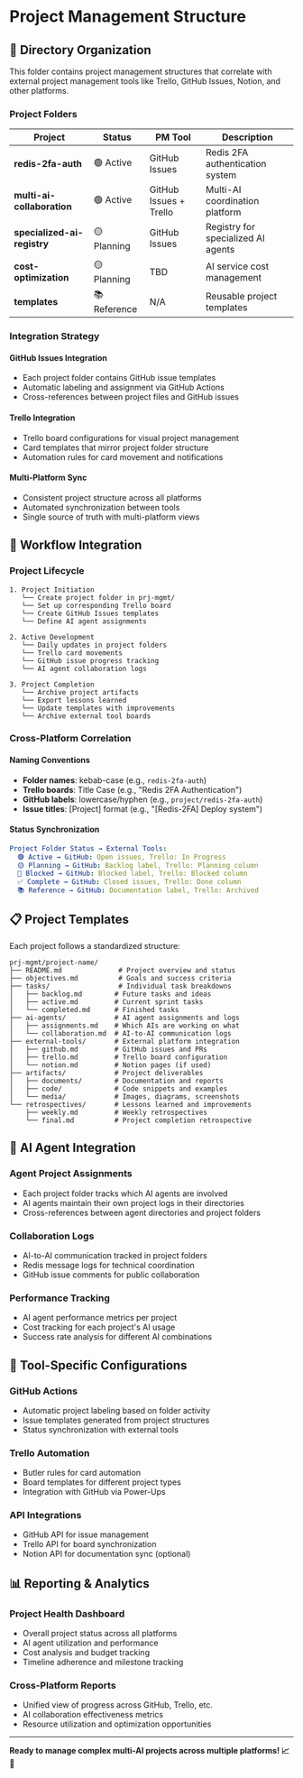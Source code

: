 # Project Management Structure

## 📁 Directory Organization

This folder contains project management structures that correlate with external project management tools like Trello, GitHub Issues, Notion, and other platforms.

### **Project Folders**

| Project | Status | PM Tool | Description |
|---------|--------|---------|-------------|
| **redis-2fa-auth** | 🟢 Active | GitHub Issues | Redis 2FA authentication system |
| **multi-ai-collaboration** | 🟢 Active | GitHub Issues + Trello | Multi-AI coordination platform |
| **specialized-ai-registry** | 🟡 Planning | GitHub Issues | Registry for specialized AI agents |
| **cost-optimization** | 🟡 Planning | TBD | AI service cost management |
| **templates** | 📚 Reference | N/A | Reusable project templates |

### **Integration Strategy**

#### **GitHub Issues Integration**
- Each project folder contains GitHub issue templates
- Automatic labeling and assignment via GitHub Actions
- Cross-references between project files and GitHub issues

#### **Trello Integration**  
- Trello board configurations for visual project management
- Card templates that mirror project folder structure
- Automation rules for card movement and notifications

#### **Multi-Platform Sync**
- Consistent project structure across all platforms
- Automated synchronization between tools
- Single source of truth with multi-platform views

## 🔄 Workflow Integration

### **Project Lifecycle**
```
1. Project Initiation
   └── Create project folder in prj-mgmt/
   └── Set up corresponding Trello board
   └── Create GitHub Issues templates
   └── Define AI agent assignments

2. Active Development
   └── Daily updates in project folders
   └── Trello card movements
   └── GitHub issue progress tracking
   └── AI agent collaboration logs

3. Project Completion
   └── Archive project artifacts
   └── Export lessons learned
   └── Update templates with improvements
   └── Archive external tool boards
```

### **Cross-Platform Correlation**

#### **Naming Conventions**
- **Folder names**: kebab-case (e.g., `redis-2fa-auth`)
- **Trello boards**: Title Case (e.g., "Redis 2FA Authentication")
- **GitHub labels**: lowercase/hyphen (e.g., `project/redis-2fa-auth`)
- **Issue titles**: [Project] format (e.g., "[Redis-2FA] Deploy system")

#### **Status Synchronization**
```yaml
Project Folder Status → External Tools:
  🟢 Active → GitHub: Open issues, Trello: In Progress
  🟡 Planning → GitHub: Backlog label, Trello: Planning column
  🔴 Blocked → GitHub: Blocked label, Trello: Blocked column
  ✅ Complete → GitHub: Closed issues, Trello: Done column
  📚 Reference → GitHub: Documentation label, Trello: Archived
```

## 📋 Project Templates

Each project follows a standardized structure:

```
prj-mgmt/project-name/
├── README.md              # Project overview and status
├── objectives.md          # Goals and success criteria
├── tasks/                 # Individual task breakdowns
│   ├── backlog.md        # Future tasks and ideas
│   ├── active.md         # Current sprint tasks
│   └── completed.md      # Finished tasks
├── ai-agents/            # AI agent assignments and logs
│   ├── assignments.md    # Which AIs are working on what
│   └── collaboration.md  # AI-to-AI communication logs
├── external-tools/       # External platform integration
│   ├── github.md         # GitHub issues and PRs
│   ├── trello.md         # Trello board configuration
│   └── notion.md         # Notion pages (if used)
├── artifacts/            # Project deliverables
│   ├── documents/        # Documentation and reports
│   ├── code/             # Code snippets and examples
│   └── media/            # Images, diagrams, screenshots
└── retrospectives/       # Lessons learned and improvements
    ├── weekly.md         # Weekly retrospectives
    └── final.md          # Project completion retrospective
```

## 🤖 AI Agent Integration

### **Agent Project Assignments**
- Each project folder tracks which AI agents are involved
- AI agents maintain their own project logs in their directories
- Cross-references between agent directories and project folders

### **Collaboration Logs**
- AI-to-AI communication tracked in project folders
- Redis message logs for technical coordination
- GitHub issue comments for public collaboration

### **Performance Tracking**
- AI agent performance metrics per project
- Cost tracking for each project's AI usage
- Success rate analysis for different AI combinations

## 🔧 Tool-Specific Configurations

### **GitHub Actions**
- Automatic project labeling based on folder activity
- Issue templates generated from project structures
- Status synchronization with external tools

### **Trello Automation**
- Butler rules for card automation
- Board templates for different project types
- Integration with GitHub via Power-Ups

### **API Integrations**
- GitHub API for issue management
- Trello API for board synchronization
- Notion API for documentation sync (optional)

## 📊 Reporting & Analytics

### **Project Health Dashboard**
- Overall project status across all platforms
- AI agent utilization and performance
- Cost analysis and budget tracking
- Timeline adherence and milestone tracking

### **Cross-Platform Reports**
- Unified view of progress across GitHub, Trello, etc.
- AI collaboration effectiveness metrics
- Resource utilization and optimization opportunities

---

**Ready to manage complex multi-AI projects across multiple platforms! 📈🤖**